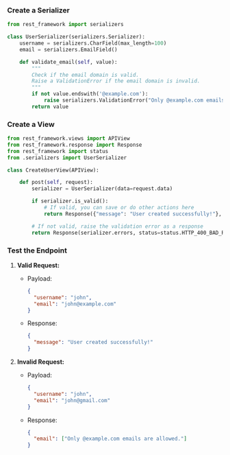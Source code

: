 ### Create a Serializer

```python
from rest_framework import serializers

class UserSerializer(serializers.Serializer):
    username = serializers.CharField(max_length=100)
    email = serializers.EmailField()

    def validate_email(self, value):
        """
        Check if the email domain is valid.
        Raise a ValidationError if the email domain is invalid.
        """
        if not value.endswith('@example.com'):
            raise serializers.ValidationError("Only @example.com emails are allowed.")
        return value
```

### Create a View

```python
from rest_framework.views import APIView
from rest_framework.response import Response
from rest_framework import status
from .serializers import UserSerializer

class CreateUserView(APIView):

    def post(self, request):
        serializer = UserSerializer(data=request.data)

        if serializer.is_valid():
            # If valid, you can save or do other actions here
            return Response({"message": "User created successfully!"}, status=status.HTTP_201_CREATED)

        # If not valid, raise the validation error as a response
        return Response(serializer.errors, status=status.HTTP_400_BAD_REQUEST)
```

### Test the Endpoint

1. **Valid Request:**

   - Payload:
     ```json
     {
       "username": "john",
       "email": "john@example.com"
     }
     ```
   - Response:
     ```json
     {
       "message": "User created successfully!"
     }
     ```

2. **Invalid Request:**
   - Payload:
     ```json
     {
       "username": "john",
       "email": "john@gmail.com"
     }
     ```
   - Response:
     ```json
     {
       "email": ["Only @example.com emails are allowed."]
     }
     ```
